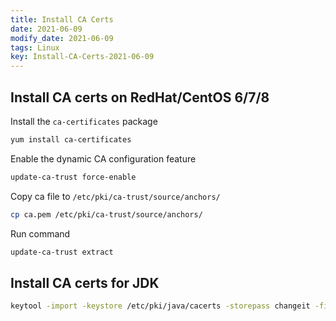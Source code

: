 ```yaml
---
title: Install CA Certs
date: 2021-06-09
modify_date: 2021-06-09
tags: Linux
key: Install-CA-Certs-2021-06-09
---
```


## Install CA certs on RedHat/CentOS 6/7/8

Install the `ca-certificates` package

```zsh
yum install ca-certificates
```

<!--more-->

Enable the dynamic CA configuration feature

```zsh
update-ca-trust force-enable
```

Copy ca file to `/etc/pki/ca-trust/source/anchors/`

```zsh
cp ca.pem /etc/pki/ca-trust/source/anchors/
```

Run command

```zsh
update-ca-trust extract
```

## Install CA certs for JDK

```zsh
keytool -import -keystore /etc/pki/java/cacerts -storepass changeit -file ca.pem -alias friendly_name
```
